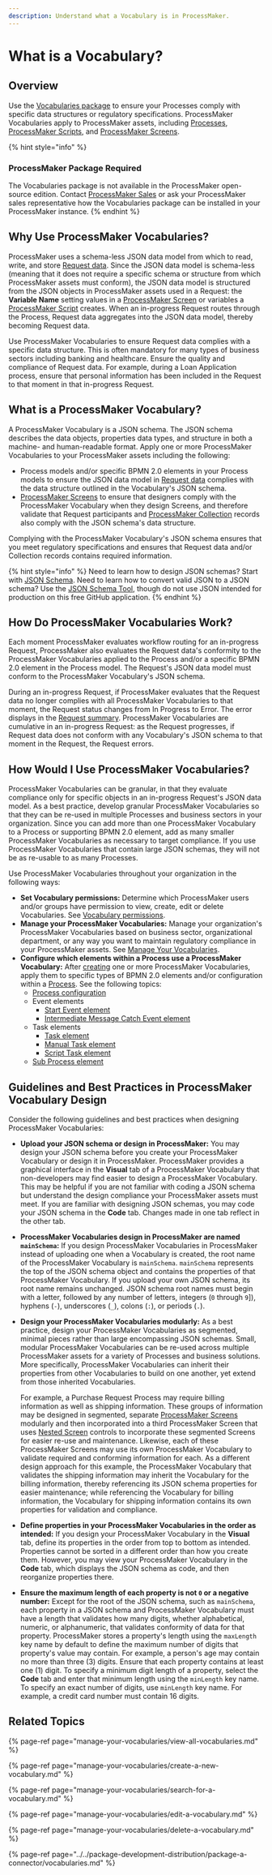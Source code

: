 ```yaml
---
description: Understand what a Vocabulary is in ProcessMaker.
---
```


# What is a Vocabulary?

## Overview

Use the [Vocabularies package](../../package-development-distribution/package-a-connector/vocabularies.md) to ensure your Processes comply with specific data structures or regulatory specifications. ProcessMaker Vocabularies apply to ProcessMaker assets, including [Processes](../viewing-processes/what-is-a-process.md), [ProcessMaker Scripts](../scripts/what-is-a-script.md), and [ProcessMaker Screens](../design-forms/what-is-a-form.md).

{% hint style="info" %}
### ProcessMaker Package Required

The Vocabularies package is not available in the ProcessMaker open-source edition. Contact [ProcessMaker Sales](mailto:sales@processmaker.com) or ask your ProcessMaker sales representative how the Vocabularies package can be installed in your ProcessMaker instance.
{% endhint %}

## Why Use ProcessMaker Vocabularies?

ProcessMaker uses a schema-less JSON data model from which to read, write, and store [Request data](../../json-the-foundation-of-request-data/what-is-request-data.md). Since the JSON data model is schema-less \(meaning that it does not require a specific schema or structure from which ProcessMaker assets must conform\), the JSON data model is structured from the JSON objects in ProcessMaker assets used in a Request: the **Variable Name** setting values in a [ProcessMaker Screen](../design-forms/what-is-a-form.md) or variables a [ProcessMaker Script](../scripts/what-is-a-script.md) creates. When an in-progress Request routes through the Process, Request data aggregates into the JSON data model, thereby becoming Request data.

Use ProcessMaker Vocabularies to ensure Request data complies with a specific data structure. This is often mandatory for many types of business sectors including banking and healthcare. Ensure the quality and compliance of Request data. For example, during a Loan Application process, ensure that personal information has been included in the Request to that moment in that in-progress Request.

## What is a ProcessMaker Vocabulary?

A ProcessMaker Vocabulary is a JSON schema. The JSON schema describes the data objects, properties data types, and structure in both a machine- and human-readable format. Apply one or more ProcessMaker Vocabularies to your ProcessMaker assets including the following:

* Process models and/or specific BPMN 2.0 elements in your Process models to ensure the JSON data model in [Request data](../../json-the-foundation-of-request-data/what-is-request-data.md) complies with the data structure outlined in the Vocabulary's JSON schema.
* [ProcessMaker Screens](../design-forms/what-is-a-form.md) to ensure that designers comply with the ProcessMaker Vocabulary when they design Screens, and therefore validate that Request participants and [ProcessMaker Collection](../../processmaker-administration/processmaker-collections/what-is-a-collection.md) records also comply with the JSON schema's data structure.

Complying with the ProcessMaker Vocabulary's JSON schema ensures that you meet regulatory specifications and ensures that Request data and/or Collection records contains required information.

{% hint style="info" %}
Need to learn how to design JSON schemas? Start with [JSON Schema](https://json-schema.org/). Need to learn how to convert valid JSON to a JSON schema? Use the [JSON Schema Tool](https://jsonschema.net), though do not use JSON intended for production on this free GitHub application. 
{% endhint %}

## How Do ProcessMaker Vocabularies Work?

Each moment ProcessMaker evaluates workflow routing for an in-progress Request, ProcessMaker also evaluates the Request data's conformity to the ProcessMaker Vocabularies applied to the Process and/or a specific BPMN 2.0 element in the Process model. The Request's JSON data model must conform to the ProcessMaker Vocabulary's JSON schema.

During an in-progress Request, if ProcessMaker evaluates that the Request data no longer complies with all ProcessMaker Vocabularies to that moment, the Request status changes from In Progress to Error. The error displays in the [Request summary](../../using-processmaker/requests/request-details/summary-for-requests-with-errors.md). ProcessMaker Vocabularies are cumulative in an in-progress Request: as the Request progresses, if Request data does not conform with any Vocabulary's JSON schema to that moment in the Request, the Request errors.

## How Would I Use ProcessMaker Vocabularies?

ProcessMaker Vocabularies can be granular, in that they evaluate compliance only for specific objects in an in-progress Request's JSON data model. As a best practice, develop granular ProcessMaker Vocabularies so that they can be re-used in multiple Processes and business sectors in your organization. Since you can add more than one ProcessMaker Vocabulary to a Process or supporting BPMN 2.0 element, add as many smaller ProcessMaker Vocabularies as necessary to target compliance. If you use ProcessMaker Vocabularies that contain large JSON schemas, they will not be as re-usable to as many Processes.

Use ProcessMaker Vocabularies throughout your organization in the following ways:

* **Set Vocabulary permissions:** Determine which ProcessMaker users and/or groups have permission to view, create, edit or delete Vocabularies. See [Vocabulary permissions](../../processmaker-administration/permission-descriptions-for-users-and-groups.md#vocabularies).
* **Manage your ProcessMaker Vocabularies:** Manage your organization's ProcessMaker Vocabularies based on business sector, organizational department, or any way you want to maintain regulatory compliance in your ProcessMaker assets. See [Manage Your Vocabularies](manage-your-vocabularies/).
* **Configure which elements within a Process use a ProcessMaker Vocabulary:** After [creating](../environment-variable-management/manage-your-environment-variables/create-a-new-environment-variable.md#create-a-new-processmaker-environment-variable) one or more ProcessMaker Vocabularies, apply them to specific types of BPMN 2.0 elements and/or configuration within a [Process](../viewing-processes/what-is-a-process.md). See the following topics:
  * [Process configuration](../viewing-processes/view-the-list-of-processes/edit-the-name-description-category-or-status-of-a-process.md#configure-which-vocabularies-are-available-to-a-process)
  * Event elements
    * [Start Event element](../process-design/model-your-process/add-and-configure-an-event-element.md#assign-processmaker-vocabularies-that-apply-to-this-element)
    * [Intermediate Message Catch Event element](../process-design/model-your-process/add-and-configure-intermediate-message-catch-event-elements.md#assign-processmaker-vocabularies-that-validate-request-data-from-this-element)
  * Task elements
    * [Task element](../process-design/model-your-process/add-and-configure-task-elements.md#assign-processmaker-vocabularies-that-validate-request-data-from-this-element)
    * [Manual Task element](../process-design/model-your-process/add-and-configure-manual-task-elements.md#assign-processmaker-vocabularies-that-validate-request-data-from-this-element)
    * [Script Task element](../process-design/model-your-process/add-and-configure-script-task-elements.md#assign-processmaker-vocabularies-that-validate-request-data-from-this-element)
  * [Sub Process element](../process-design/model-your-process/add-and-configure-sub-process-elements.md#assign-processmaker-vocabularies-that-validate-request-data-from-this-element)

## Guidelines and Best Practices in ProcessMaker Vocabulary Design

Consider the following guidelines and best practices when designing ProcessMaker Vocabularies:

* **Upload your JSON schema or design in ProcessMaker:** You may design your JSON schema before you create your ProcessMaker Vocabulary or design it in ProcessMaker. ProcessMaker provides a graphical interface in the **Visual** tab of a ProcessMaker Vocabulary that non-developers may find easier to design a ProcessMaker Vocabulary. This may be helpful if you are not familiar with coding a JSON schema but understand the design compliance your ProcessMaker assets must meet. If you are familiar with designing JSON schemas, you may code your JSON schema in the **Code** tab. Changes made in one tab reflect in the other tab.
* **ProcessMaker Vocabularies design in ProcessMaker are named `mainSchema`:** If you design ProcessMaker Vocabularies in ProcessMaker instead of uploading one when a Vocabulary is created, the root name of the ProcessMaker Vocabulary is `mainSchema`. `mainSchema` represents the top of the JSON schema object and contains the properties of that ProcessMaker Vocabulary. If you upload your own JSON schema, its root name remains unchanged. JSON schema root names must begin with a letter, followed by any number of letters, integers \(`0` through `9`\]\), hyphens \(`-`\), underscores \(`_`\), colons \(`:`\), or periods \(`.`\).
* **Design your ProcessMaker Vocabularies modularly:** As a best practice, design your ProcessMaker Vocabularies as segmented, minimal pieces rather than large encompassing JSON schemas. Small, modular ProcessMaker Vocabularies can be re-used across multiple ProcessMaker assets for a variety of Processes and business solutions. More specifically, ProcessMaker Vocabularies can inherit their properties from other Vocabularies to build on one another, yet extend from those inherited Vocabularies.

  For example, a Purchase Request Process may require billing information as well as shipping information. These groups of information may be designed in segmented, separate [ProcessMaker Screens](../design-forms/what-is-a-form.md) modularly and then incorporated into a third ProcessMaker Screen that uses [Nested Screen](../design-forms/screens-builder/control-descriptions/nested-screen-control-settings.md) controls to incorporate these segmented Screens for easier re-use and maintenance. Likewise, each of these ProcessMaker Screens may use its own ProcessMaker Vocabulary to validate required and conforming information for each. As a different design approach for this example, the ProcessMaker Vocabulary that validates the shipping information may inherit the Vocabulary for the billing information, thereby referencing its JSON schema properties for easier maintenance; while referencing the Vocabulary for billing information, the Vocabulary for shipping information contains its own properties for validation and compliance.

* **Define properties in your ProcessMaker Vocabularies in the order as intended:** If you design your ProcessMaker Vocabulary in the **Visual** tab, define its properties in the order from top to bottom as intended. Properties cannot be sorted in a different order than how you create them. However, you may view your ProcessMaker Vocabulary in the **Code** tab, which displays the JSON schema as code, and then reorganize properties there.
* **Ensure the maximum length of each property is not `0` or a negative number:** Except for the root of the JSON schema, such as `mainSchema`, each property in a JSON schema and ProcessMaker Vocabulary must have a length that validates how many digits, whether alphabetical, numeric, or alphanumeric, that validates conformity of data for that property. ProcessMaker stores a property's length using the `maxLength` key name by default to define the maximum number of digits that property's value may contain. For example, a person's age may contain no more than three \(3\) digits. Ensure that each property contains at least one \(1\) digit. To specify a minimum digit length of a property, select the **Code** tab and enter that minimum length using the `minLength` key name. To specify an exact number of digits, use `minLength` key name. For example, a credit card number must contain 16 digits.

## Related Topics

{% page-ref page="manage-your-vocabularies/view-all-vocabularies.md" %}

{% page-ref page="manage-your-vocabularies/create-a-new-vocabulary.md" %}

{% page-ref page="manage-your-vocabularies/search-for-a-vocabulary.md" %}

{% page-ref page="manage-your-vocabularies/edit-a-vocabulary.md" %}

{% page-ref page="manage-your-vocabularies/delete-a-vocabulary.md" %}

{% page-ref page="../../package-development-distribution/package-a-connector/vocabularies.md" %}

